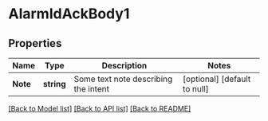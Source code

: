 # AlarmIdAckBody1

## Properties
Name | Type | Description | Notes
------------ | ------------- | ------------- | -------------
**Note** | **string** | Some text note describing the intent | [optional] [default to null]

[[Back to Model list]](../README.md#documentation-for-models) [[Back to API list]](../README.md#documentation-for-api-endpoints) [[Back to README]](../README.md)

